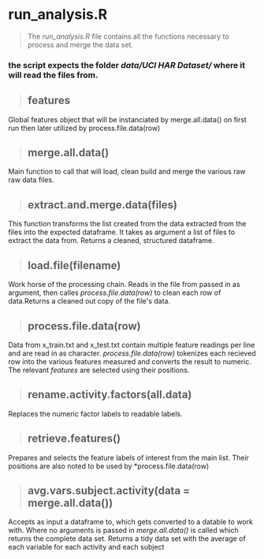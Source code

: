 run_analysis.R
==============

> The *run_analysis.R* file contains all the functions necessary to process and merge the data set.

### the script expects the folder *data/UCI HAR Dataset/* where it will read the files from.

> ## features
  Global features object that will be instanciated by merge.all.data() on first run then later utilized by process.file.data(row)

> ## merge.all.data()
  Main function to call that will load, clean build and merge the various raw raw data files.


> ## extract.and.merge.data(files)
  This function transforms the list created from the data extracted from the files into the expected dataframe. It takes as argument a list of files to extract the data from. Returns a cleaned, structured dataframe.

> ## load.file(filename)
  Work horse of the processing chain. Reads in the file from passed in as argument, then calles *process.file.data(row)* to clean each row of data.Returns a cleaned out copy of the file's data.


> ## process.file.data(row)
  Data from x_train.txt and x_test.txt contain multiple feature readings per line and are read in as character. *process.file.data(row)* tokenizes each recieved row into the various features measured and converts the result to numeric. The relevant *features* are selected using their positions.

> ## rename.activity.factors(all.data)
  Replaces the numeric factor labels to readable labels.

> ## retrieve.features()
  Prepares and selects the feature labels of interest from the main list. Their positions are also noted to be used by *process.file.data(row)

> ## avg.vars.subject.activity(data = merge.all.data())
  Accepts as input a dataframe to, which gets converted to a datable to work with. Where no arguments is passed in *merge.all.data()* is called which returns the complete data set. Returns a tidy data set with the average of each variable for each activity and each subject
